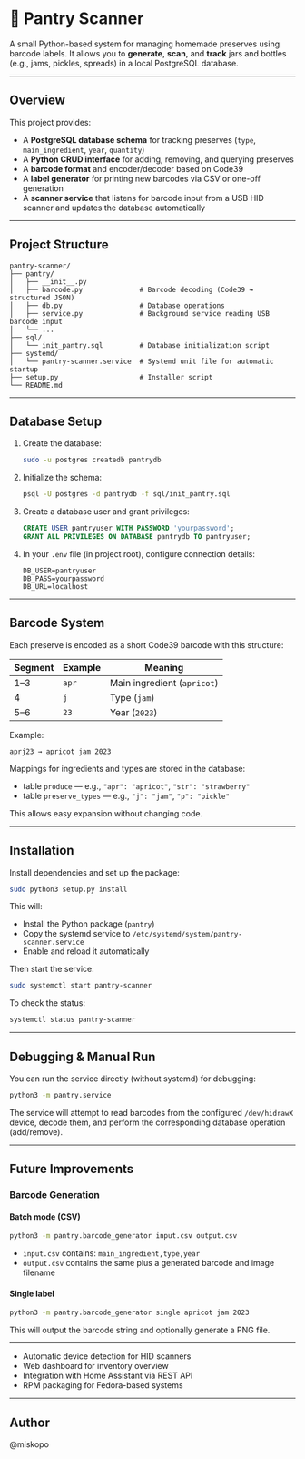 # 🫙 Pantry Scanner

A small Python-based system for managing homemade preserves using barcode labels.
It allows you to **generate**, **scan**, and **track** jars and bottles (e.g., jams, pickles, spreads) in a local PostgreSQL database.

---

## Overview

This project provides:

* A **PostgreSQL database schema** for tracking preserves (`type`, `main_ingredient`, `year`, `quantity`)
* A **Python CRUD interface** for adding, removing, and querying preserves
* A **barcode format** and encoder/decoder based on Code39
* A **label generator** for printing new barcodes via CSV or one-off generation
* A **scanner service** that listens for barcode input from a USB HID scanner and updates the database automatically

---

##  Project Structure

```
pantry-scanner/
├── pantry/
│   ├── __init__.py
│   ├── barcode.py              # Barcode decoding (Code39 → structured JSON)
│   ├── db.py                   # Database operations
│   ├── service.py              # Background service reading USB barcode input
│   └── ...
├── sql/
│   └── init_pantry.sql         # Database initialization script
├── systemd/
│   └── pantry-scanner.service  # Systemd unit file for automatic startup
├── setup.py                    # Installer script
└── README.md
```

---

## Database Setup

1. Create the database:

   ```bash
   sudo -u postgres createdb pantrydb
   ```

2. Initialize the schema:

   ```bash
   psql -U postgres -d pantrydb -f sql/init_pantry.sql
   ```

3. Create a database user and grant privileges:

   ```sql
   CREATE USER pantryuser WITH PASSWORD 'yourpassword';
   GRANT ALL PRIVILEGES ON DATABASE pantrydb TO pantryuser;
   ```

4. In your `.env` file (in project root), configure connection details:

   ```
   DB_USER=pantryuser
   DB_PASS=yourpassword
   DB_URL=localhost
   ```

---

## Barcode System

Each preserve is encoded as a short Code39 barcode with this structure:

| Segment | Example | Meaning                     |
| ------- | ------- | --------------------------- |
| 1–3     | `apr`   | Main ingredient (`apricot`) |
| 4       | `j`     | Type (`jam`)                |
| 5–6     | `23`    | Year (`2023`)               |

Example:

```
aprj23 → apricot jam 2023
```

Mappings for ingredients and types are stored in the database:

* table `produce` — e.g., `"apr": "apricot"`, `"str": "strawberry"`
* table `preserve_types` — e.g., `"j": "jam"`, `"p": "pickle"`

This allows easy expansion without changing code.

---

## Installation

Install dependencies and set up the package:

```bash
sudo python3 setup.py install
```

This will:

* Install the Python package (`pantry`)
* Copy the systemd service to `/etc/systemd/system/pantry-scanner.service`
* Enable and reload it automatically

Then start the service:

```bash
sudo systemctl start pantry-scanner
```

To check the status:

```bash
systemctl status pantry-scanner
```

---

## Debugging & Manual Run

You can run the service directly (without systemd) for debugging:

```bash
python3 -m pantry.service
```

The service will attempt to read barcodes from the configured `/dev/hidrawX` device, decode them, and perform the corresponding database operation (add/remove).

---


## Future Improvements

###  Barcode Generation

#### Batch mode (CSV)

```bash
python3 -m pantry.barcode_generator input.csv output.csv
```

* `input.csv` contains: `main_ingredient,type,year`
* `output.csv` contains the same plus a generated barcode and image filename

#### Single label

```bash
python3 -m pantry.barcode_generator single apricot jam 2023
```

This will output the barcode string and optionally generate a PNG file.

---
* Automatic device detection for HID scanners
* Web dashboard for inventory overview
* Integration with Home Assistant via REST API
* RPM packaging for Fedora-based systems

---

## Author

@miskopo